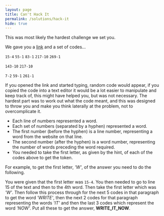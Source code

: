 ```yaml
---
layout: page
title: Can't Hack It
permalink: /solutions/hack-it
hide: true
---
```


This was most likely the hardest challenge we set you.

We gave you a [link](https://hackertyper.net "I might help you") and a set of
codes...

`15-4`
`55-1`
`83-1`
`217-10`
`269-1`

`143-10`
`217-10`

`7-2`
`59-1`
`261-1`

If you opened the link and started typing, random code would appear, if you
copied the code into a text editor it would be a lot easier to manipulate and
keep track of, this might have helped you, but was not necessary. The hardest
part was to work out what the code meant, and this was designed to throw you
and make you think laterally at the problem, not to overcomplicate it.

* Each line of numbers represented a word.
* Each set of numbers (separated by a hyphen) represented a word.
* The first number (before the hyphen) is a line number, representing a word
from the website on that line.
* The second number (after the hyphen) is a word number, representing the
number of words preceding the word required.
* You needed to take the first letter, as given by the hint, of each of the
codes above to get the token.

For example, to get the first letter, *'W'*, of the answer you need to do the
following.

You were given that the first letter was `15-4`. You then needed to go to line
15 of the text and then to the 4th word. Then take the first letter which was
*'W'*. Then follow this process through for the next 5 codes in that paragraph
to get the word *'WRITE'*, then the next 2 codes for that paragraph
representing the words *'IT'* and then the last 3 codes which represent the
word *'NOW'*. Put all these to get the answer, **WRITE_IT_NOW**.